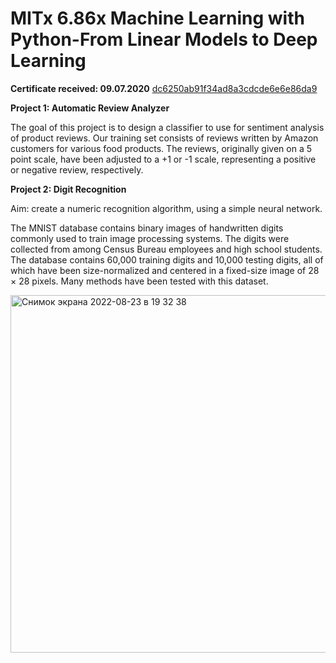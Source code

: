 # MITx 6.86x Machine Learning with Python-From Linear Models to Deep Learning

**Certificate received: 09.07.2020** [dc6250ab91f34ad8a3cdcde6e6e86da9](https://courses.edx.org/certificates/dc6250ab91f34ad8a3cdcde6e6e86da9)

**Project 1: Automatic Review Analyzer** 

The goal of this project is to design a classifier to use for sentiment analysis of product reviews. Our training set consists of reviews written by Amazon customers for various food products. The reviews, originally given on a 5 point scale, have been adjusted to a +1 or -1 scale, representing a positive or negative review, respectively. 




**Project 2: Digit Recognition** 

Aim: create a numeric recognition algorithm, using a simple neural network.  

The MNIST database contains binary images of handwritten digits commonly used to train image processing systems. The digits were collected from among Census Bureau employees and high school students. The database contains 60,000 training digits and 10,000 testing digits, all of which have been size-normalized and centered in a fixed-size image of 28 × 28 pixels. Many methods have been tested with this dataset. 


<img width="572" alt="Снимок экрана 2022-08-23 в 19 32 38" src="https://user-images.githubusercontent.com/55465730/186226216-f3c79675-07ff-4ad3-bfbc-35ad7c1a50ab.png">
